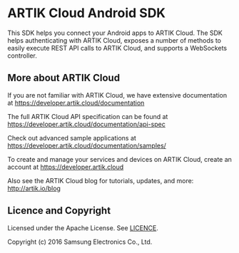 ARTIK Cloud Android SDK
================
This SDK helps you connect your Android apps to ARTIK Cloud. The SDK helps authenticating with ARTIK Cloud, exposes a number of methods to easily execute REST API calls to ARTIK Cloud, and supports a WebSockets controller. 

More about ARTIK Cloud
----------------------

If you are not familiar with ARTIK Cloud, we have extensive documentation at https://developer.artik.cloud/documentation

The full ARTIK Cloud API specification can be found at https://developer.artik.cloud/documentation/api-spec

Check out advanced sample applications at https://developer.artik.cloud/documentation/samples/

To create and manage your services and devices on ARTIK Cloud, create an account at https://developer.artik.cloud

Also see the ARTIK Cloud blog for tutorials, updates, and more: http://artik.io/blog

Licence and Copyright
---------------------

Licensed under the Apache License. See [LICENCE](https://github.com/artikcloud/artikcloud-java/blob/master/LICENSE).

Copyright (c) 2016 Samsung Electronics Co., Ltd.
